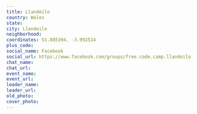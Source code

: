 ```yaml
---
title: Llandeilo
country: Wales
state: 
city: Llandeilo
neighborhood: 
coordinates: 51.885394, -3.992514
plus_code:
social_name: Facebook
social_url: https://www.facebook.com/groups/free.code.camp.llandeilo
chat_name:
chat_url:
event_name:
event_url:
leader_name:
leader_url:
old_photo: 
cover_photo:
---
```

